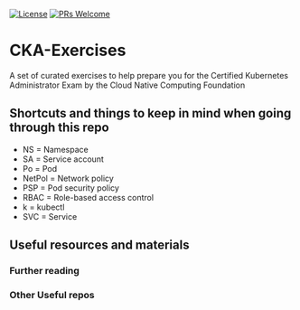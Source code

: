[![License](https://img.shields.io/badge/License-Apache_2.0-blue.svg)](https://opensource.org/licenses/Apache-2.0)
[![PRs Welcome](https://img.shields.io/badge/PRs-welcome-brightgreen.svg?style=flat-square)](http://makeapullrequest.com)

# CKA-Exercises
A set of curated exercises to help prepare you for the Certified Kubernetes Administrator Exam by the Cloud Native Computing Foundation


## Shortcuts and things to keep in mind when going through this repo

- NS = Namespace
- SA = Service account
- Po = Pod
- NetPol = Network policy
- PSP = Pod security policy
- RBAC = Role-based access control
- k = kubectl
- SVC = Service


## Useful resources and materials

### Further reading

### Other Useful repos
